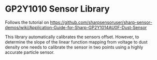 GP2Y1010 Sensor Library
=========================
Follows the tutorial on https://github.com/sharpsensoruser/sharp-sensor-demos/wiki/Application-Guide-for-Sharp-GP2Y1014AU0F-Dust-Sensor


This library automatically calibrates the sensors offset. However, to determine the slope of the linear function mapping from voltage to dust density one needs to calibrate the sensor in two points using a highly accurate particle sensor.
